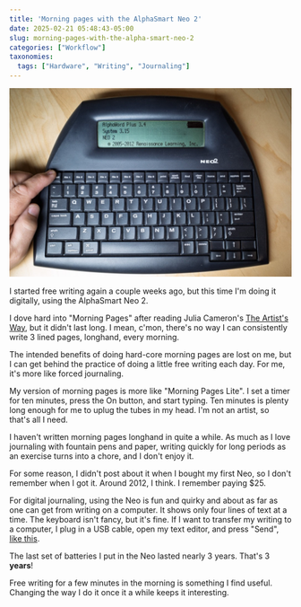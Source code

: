 ```yaml
---
title: 'Morning pages with the AlphaSmart Neo 2'
date: 2025-02-21 05:48:43-05:00
slug: morning-pages-with-the-alpha-smart-neo-2
categories: ["Workflow"]
taxonomies:
  tags: ["Hardware", "Writing", "Journaling"]
---
```


![AlphaSmart Neo 2](alphasmart-cover.jpg "AlphaSmart Neo 2")

I started free writing again a couple weeks ago, but this time I'm doing it digitally, using the AlphaSmart Neo 2.

I dove hard into "Morning Pages" after reading Julia Cameron's [The Artist's Way](https://en.wikipedia.org/wiki/The_Artist's_Way), but it didn't last long. I mean, c'mon, there's no way I can consistently write 3 lined pages, longhand, every morning.

<!--more-->

The intended benefits of doing hard-core morning pages are lost on me, but I can get behind the practice of doing a little free writing each day. For me, it's more like forced journaling.

My version of morning pages is more like "Morning Pages Lite". I set a timer for ten minutes, press the On button, and start typing. Ten minutes is plenty long enough for me to uplug the tubes in my head. I'm not an artist, so that's all I need.

I haven't written morning pages longhand in quite a while. As much as I love journaling with fountain pens and paper, writing quickly for long periods as an exercise turns into a chore, and I don't enjoy it.

For some reason, I didn't post about it when I bought my first Neo, so I don't remember when I got it. Around 2012, I think. I remember paying $25.

For digital journaling, using the Neo is fun and quirky and about as far as one can get from writing on a computer. It shows only four lines of text at a time. The keyboard isn't fancy, but it's fine. If I want to transfer my writing to a computer, I plug in a USB cable, open my text editor, and press "Send", [like this](https://archive.baty.net/2018/alphasmart-neo-file-transfer/).

The last set of batteries I put in the Neo lasted nearly 3 years. That's 3 **years**!

Free writing for a few minutes in the morning is something I find useful. Changing the way I do it once it a while keeps it interesting.











